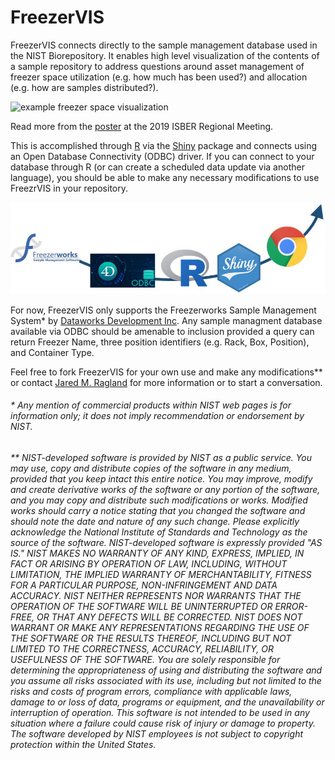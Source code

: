 # FreezerVIS

FreezerVIS connects directly to the sample management database used in the NIST Biorepository. It enables high level visualization of the contents of a sample repository to address questions around asset management of freezer space utilization (e.g. how much has been used?) and allocation (e.g. how are samples distributed?).

![example freezer space visualization](www/example_plots.jpg)

Read more from the [poster](http://dx.doi.org/10.13140/RG.2.2.10864.40968) at the 2019 ISBER Regional Meeting.

This is accomplished through [R](https://www.r-project.org/) via the [Shiny](https://shiny.rstudio.com/) package and connects using an Open Database Connectivity (ODBC) driver. If you can connect to your database through R (or can create a scheduled data update via another language), you should be able to make any necessary modifications to use FreezrVIS in your repository.

![example data flow from Freezerworks through R to the end user interface](www/example_flow.jpg)

For now, FreezerVIS only supports the Freezerworks Sample Management System* by [Dataworks Development Inc](https://freezerworks.com/). Any sample managment database available via ODBC should be amenable to inclusion provided a query can return Freezer Name, three position identifiers (e.g. Rack, Box, Position), and Container Type.

Feel free to fork FreezerVIS for your own use and make any modifications** or contact [Jared M. Ragland](mailto:jared.ragland@nist.gov?subject=FreezerVIS) for more information or to start a conversation.



###### * Any mention of commercial products within NIST web pages is for information only; it does not imply recommendation or endorsement by NIST.

###### ** NIST-developed software is provided by NIST as a public service. You may use, copy and distribute copies of the software in any medium, provided that you keep intact this entire notice. You may improve, modify and create derivative works of the software or any portion of the software, and you may copy and distribute such modifications or works. Modified works should carry a notice stating that you changed the software and should note the date and nature of any such change. Please explicitly acknowledge the National Institute of Standards and Technology as the source of the software. NIST-developed software is expressly provided "AS IS." NIST MAKES NO WARRANTY OF ANY KIND, EXPRESS, IMPLIED, IN FACT OR ARISING BY OPERATION OF LAW, INCLUDING, WITHOUT LIMITATION, THE IMPLIED WARRANTY OF MERCHANTABILITY, FITNESS FOR A PARTICULAR PURPOSE, NON-INFRINGEMENT AND DATA ACCURACY. NIST NEITHER REPRESENTS NOR WARRANTS THAT THE OPERATION OF THE SOFTWARE WILL BE UNINTERRUPTED OR ERROR-FREE, OR THAT ANY DEFECTS WILL BE CORRECTED. NIST DOES NOT WARRANT OR MAKE ANY REPRESENTATIONS REGARDING THE USE OF THE SOFTWARE OR THE RESULTS THEREOF, INCLUDING BUT NOT LIMITED TO THE CORRECTNESS, ACCURACY, RELIABILITY, OR USEFULNESS OF THE SOFTWARE. You are solely responsible for determining the appropriateness of using and distributing the software and you assume all risks associated with its use, including but not limited to the risks and costs of program errors, compliance with applicable laws, damage to or loss of data, programs or equipment, and the unavailability or interruption of operation. This software is not intended to be used in any situation where a failure could cause risk of injury or damage to property. The software developed by NIST employees is not subject to copyright protection within the United States.

